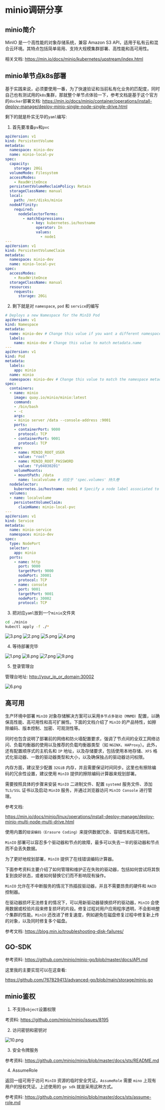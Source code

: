 # minio调研分享

## minio简介

MinIO 是一个高性能的对象存储系统，兼容 Amazon S3 API，适用于私有云和混合云环境。其特点包括简单易用、支持大规模集群部署、高性能和高可用性。

相关文档: <https://min.io/docs/minio/kubernetes/upstream/index.html>

## minio单节点k8s部署

基于实践来说，必须要使用一番，为了快速验证和当前私有化业务的匹配度，同时自己也有测试用的`k8s`集群，那就整个单节点体验一下，参考文档是基于这个官方的`docker`部署文档: <https://min.io/docs/minio/container/operations/install-deploy-manage/deploy-minio-single-node-single-drive.html>

剩下的就是朴实无华的`yaml`编写:

1. 首先要准备`pv`和`pvc`

```yaml
apiVersion: v1
kind: PersistentVolume
metadata:
  namespace: minio-dev
  name: minio-local-pv
spec:
  capacity:
    storage: 20Gi
  volumeMode: Filesystem
  accessModes:
    - ReadWriteOnce
  persistentVolumeReclaimPolicy: Retain
  storageClassName: manual
  local:
    path: /mnt/disks/minio
  nodeAffinity:
    required:
      nodeSelectorTerms:
        - matchExpressions:
            - key: kubernetes.io/hostname
              operator: In
              values:
                - node1
---
apiVersion: v1
kind: PersistentVolumeClaim
metadata:
  namespace: minio-dev
  name: minio-local-pvc
spec:
  accessModes:
    - ReadWriteOnce
  storageClassName: manual
  resources:
    requests:
      storage: 20Gi
```

2. 剩下就是对 `namespace`, `pod` 和 `service`的编写

```yaml
# Deploys a new Namespace for the MinIO Pod
apiVersion: v1
kind: Namespace
metadata:
  name: minio-dev # Change this value if you want a different namespace name
  labels:
    name: minio-dev # Change this value to match metadata.name
---
apiVersion: v1
kind: Pod
metadata:
  labels:
    app: minio
  name: minio
  namespace: minio-dev # Change this value to match the namespace metadata.name
spec:
  containers:
  - name: minio
    image: quay.io/minio/minio:latest
    command:
    - /bin/bash
    - -c
    args: 
    - minio server /data --console-address :9001
    ports:
    - containerPort: 9000
      protocol: TCP
    - containerPort: 9001
      protocol: TCP
    env:
    - name: MINIO_ROOT_USER
      value: "root"
    - name: MINIO_ROOT_PASSWORD
      value: "Fy04030201"
    volumeMounts:
    - mountPath: /data
      name: localvolume # 对应于 'spec.volumes' 持久卷
  nodeSelector:
    kubernetes.io/hostname: node1 # Specify a node label associated to the Worker Node on which you want to deploy the pod.
  volumes:
  - name: localvolume
    persistentVolumeClaim:
      claimName: minio-local-pvc
---
apiVersion: v1
kind: Service
metadata:
  name: minio-service
  namespace: minio-dev
spec:
  type: NodePort
  selector:
    app: minio
  ports:
    - name: http
      port: 9000
      targetPort: 9000
      nodePort: 30001
      protocol: TCP
    - name: console
      port: 9001
      targetPort: 9001
      nodePort: 30002
      protocol: TCP
```

3. 把对应`yaml`放到一个`minio`文件夹

```bash
cd ./minio
kubectl apply -f ./*
```

![3.png](https://s2.loli.net/2025/01/08/PSV9QhgqeDb3urz.png)
![2.png](https://s2.loli.net/2025/01/08/RMGDXkiwCbamJ74.png)
![5.png](https://s2.loli.net/2025/01/08/YgiPmAnUpZyTv9z.png)
![4.png](https://s2.loli.net/2025/01/08/7z2QxipsXNPCKHd.png)

4. 等待部署完毕

![1.png](https://s2.loli.net/2025/01/08/LxWEmAPeOtkbcJY.png)
![8.png](https://s2.loli.net/2025/01/08/m1X46tWVefzHMsK.png)
![7.png](https://s2.loli.net/2025/01/08/WYoikfRzJGPBEra.png)
![9.png](https://s2.loli.net/2025/01/08/bASCKwRePUGgv2N.png)

5. 登录管理台

管理台地址: <http://your_ip_or_domain:30002>

![6.png](https://s2.loli.net/2025/01/08/6C5BoMrI89S2pVw.png)

## 高可用

生产环境中部署 `MinIO` 对象存储解决方案可以采用`多节点多驱动（MNMD）`配置，以确保高性能、高可用性和高可扩展性。下面的文档介绍了 `MinIO` 的产品特性，如擦除编码、版本控制、加密、可观测性等。

同时也包含说明了部署前的网络和防火墙配置要求，强调了节点间的全双工网络访问、负载均衡器的使用以及推荐的负载均衡器类型（如 `NGINX`、`HAProxy`）。此外，还有配置顺序式的主机名和 `IP` 地址，以及存储要求，包括使用本地存储、`XFS` 格式化驱动器、一致的驱动器类型和大小，以及确保独占的驱动器访问权限。

内存方面，建议至少配置 `32GiB` 内存，并且需要保证时间同步。这里也有擦除编码的冗余性设置，建议使用 `MinIO` 提供的擦除编码计算器来规划部署。

需要按照具体的步骤来安装 `MinIO` 二进制文件、配置 `systemd` 服务文件、添加 `TLS/SSL` 证书以及启动 `MinIO` 服务，并通过浏览器访问 `MinIO Console` 进行管理。

参考文档:

<https://min.io/docs/minio/linux/operations/install-deploy-manage/deploy-minio-multi-node-multi-drive.html>

使用内置的`错误编码（Erasure Coding）`来提供数据冗余、容错性和高可用性。

`MinIO` 部署可以容忍多个驱动器和节点的故障，最多可以失去一半的驱动器和节点而不会丢失数据。

为了更好地规划部署，`MinIO` 提供了在线错误编码计算器。

下面参考资料主要介绍了如何管理和维护正在失败的驱动器，包括如何尝试将其恢复到良好状态，或者如何替换它们而不影响现有操作。

`MinIO` 允许在不中断服务的情况下热插拔驱动器，并且不需要昂贵的硬件和 `RAID` 控制器。

在驱动器损坏无法修复的情况下，可以用新驱动器替换损坏的驱动器，`MinIO` 会使用数据或校验片段来修复损坏的片段。修复过程对用户应用程序透明，不会影响整个集群的性能。`MinIO` 还改进了修复速度，例如避免在磁盘修复过程中修复新上传的对象，以及同时修复多个磁盘。

参考文档:
<https://blog.min.io/troubleshooting-disk-failures/>

## GO-SDK

参考资料: <https://github.com/minio/minio-go/blob/master/docs/API.md>

这里我的主要实现可以在这查看:

<https://github.com/767829413/advanced-go/blob/main/storage/minio.go>

## minio鉴权

1. 不支持`object`设置权限

考资料: <https://github.com/minio/minio/issues/8195>

2. 访问密钥和密钥对

![10.png](https://s2.loli.net/2025/01/08/cMHVvu7FTpRCyro.png)

3. 安全令牌服务

参考资料: <https://github.com/minio/minio/blob/master/docs/sts/README.md>

4. AssumeRole

返回一组可用于访问 `MinIO` 资源的临时安全凭证。`AssumeRole` 需要 `mino` 上现有用户的授权凭证。上述使用的 `go sdk` 就是采用这种方式。

参考资料: <https://github.com/minio/minio/blob/master/docs/sts/assume-role.md>